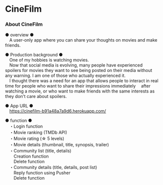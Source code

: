 # CineFilm

### About CineFilm

● overview ● <br />
&emsp;A user-only app where you can share your thoughts on movies and make friends.

● Production background ●<br />
&emsp;One of my hobbies is watching movies.<br />
&emsp;Now that social media is evolving, many people have experienced spoilers for movies they want to see being posted on their media without &emsp;any warning. I am one of those who actually experienced it.<br />
&emsp;I thought there was a need for an app that allows people to interact in real time for people who want to share their impressions immediately &emsp;after watching a movie, or who want to make friends with the same interests as they don't care about spoilers.

● App URL ●<br />
&emsp;https://cinefilm-b91a48a7a9d6.herokuapp.com/

● function ●<br />
&emsp;・Login function<br />
&emsp;・Movie ranking (TMDb API)<br />
&emsp;・Movie rating (☆ 5 levels)<br />
&emsp;・Movie details (thumbnail, title, synopsis, trailer)<br />
&emsp;・Community list (title, details)<br />
&emsp;&emsp;Creation function<br />
&emsp;&emsp;Delete function<br />
&emsp;・Community details (title, details, post list)<br />
&emsp;&emsp;Reply function using Pusher<br />
&emsp;&emsp;Delete function
